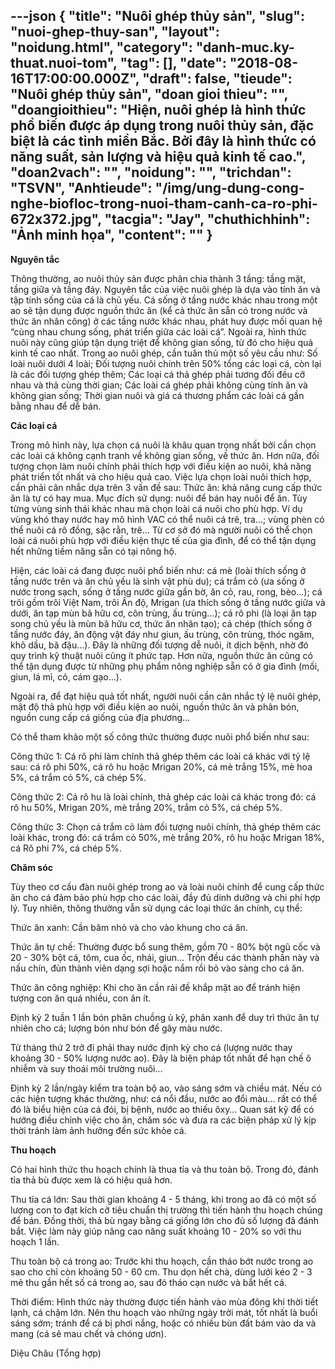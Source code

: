 ---json
{
    "title": "Nuôi ghép thủy sản",
    "slug": "nuoi-ghep-thuy-san",
    "layout": "noidung.html",
    "category": "danh-muc.ky-thuat.nuoi-tom",
    "tag": [],
    "date": "2018-08-16T17:00:00.000Z",
    "draft": false,
    "tieude": "Nuôi ghép thủy sản",
    "doan gioi thieu": "",
    "doangioithieu": "Hiện, nuôi ghép là hình thức phổ biến được áp dụng trong nuôi thủy sản, đặc biệt là các tỉnh miền Bắc. Bởi đây là hình thức có năng suất, sản lượng và hiệu quả kinh tế cao.",
    "doan2vach": "",
    "noidung": "",
    "trichdan": "TSVN",
    "Anhtieude": "/img/ung-dung-cong-nghe-biofloc-trong-nuoi-tham-canh-ca-ro-phi-672x372.jpg",
    "tacgia": "Jay",
    "chuthichhinh": "Ảnh minh họa",
    "__content__": ""
}
---
<p><span style="font-size:14px"><strong>Nguy&ecirc;n tắc</strong></span></p>

<p><span style="font-size:14px">Th&ocirc;ng thường, ao nu&ocirc;i thủy sản được ph&acirc;n chia th&agrave;nh 3 tầng: tầng mặt, tầng giữa v&agrave; tầng đ&aacute;y. Nguy&ecirc;n tắc của việc nu&ocirc;i gh&eacute;p l&agrave; dựa v&agrave;o t&iacute;nh ăn v&agrave; tập t&iacute;nh sống của c&aacute; l&agrave; chủ yếu. C&aacute; sống ở tầng nước kh&aacute;c nhau trong một ao sẽ tận dụng được nguồn thức ăn (kể cả thức ăn sẵn c&oacute; trong nước v&agrave; thức ăn nh&acirc;n c&ocirc;ng) ở c&aacute;c tầng nước kh&aacute;c nhau, ph&aacute;t huy được mối quan hệ &ldquo;c&ugrave;ng nhau chung sống, ph&aacute;t triển giữa c&aacute;c lo&agrave;i c&aacute;&rdquo;. Ngo&agrave;i ra, h&igrave;nh thức nu&ocirc;i n&agrave;y cũng gi&uacute;p tận dụng triệt để kh&ocirc;ng gian sống, từ đ&oacute; cho hiệu quả kinh tế cao nhất. Trong ao nu&ocirc;i gh&eacute;p, cần tu&acirc;n thủ một số y&ecirc;u cầu như: Số lo&agrave;i nu&ocirc;i dưới 4 lo&agrave;i; Đối tượng nu&ocirc;i ch&iacute;nh tr&ecirc;n 50% tổng c&aacute;c loại c&aacute;, c&ograve;n lại l&agrave; c&aacute;c đối tượng gh&eacute;p th&ecirc;m; C&aacute;c loại c&aacute; thả gh&eacute;p phải tương đối đều cỡ nhau v&agrave; thả c&ugrave;ng thời gian; C&aacute;c lo&agrave;i c&aacute; gh&eacute;p phải kh&ocirc;ng c&ugrave;ng t&iacute;nh ăn v&agrave; kh&ocirc;ng gian sống; Thời gian nu&ocirc;i v&agrave; gi&aacute; c&aacute; thương phẩm c&aacute;c lo&agrave;i c&aacute; gần bằng nhau để dễ b&aacute;n.</span></p>

<p><span style="font-size:14px"><strong>C&aacute;c loại c&aacute;</strong></span></p>

<p><span style="font-size:14px">Trong m&ocirc; h&igrave;nh n&agrave;y, lựa chọn c&aacute; nu&ocirc;i l&agrave; kh&acirc;u quan trọng nhất bởi cần chọn c&aacute;c lo&agrave;i c&aacute; kh&ocirc;ng cạnh tranh về kh&ocirc;ng gian sống, về thức ăn. Hơn nữa, đối tượng chọn l&agrave;m nu&ocirc;i ch&iacute;nh phải th&iacute;ch hợp với điều kiện ao nu&ocirc;i, khả năng ph&aacute;t triển tốt nhất v&agrave; cho hiệu quả cao. Việc lựa chọn lo&agrave;i nu&ocirc;i th&iacute;ch hợp, cần phải c&acirc;n nhắc dựa tr&ecirc;n 3 vấn đề sau: Thức ăn: khả năng cung cấp thức ăn l&agrave; tự c&oacute; hay mua. Mục đ&iacute;ch sử dụng: nu&ocirc;i để b&aacute;n hay nu&ocirc;i để ăn. T&ugrave;y từng v&ugrave;ng sinh th&aacute;i kh&aacute;c nhau m&agrave; chọn lo&agrave;i c&aacute; nu&ocirc;i cho ph&ugrave; hợp. V&iacute; dụ v&ugrave;ng kh&oacute; thay nước hay m&ocirc; h&igrave;nh VAC c&oacute; thể nu&ocirc;i c&aacute; tr&ecirc;, tra&hellip;; v&ugrave;ng ph&egrave;n c&oacute; thể nu&ocirc;i c&aacute; r&ocirc; đồng, sặc rằn, tr&ecirc;&hellip; Từ cơ sở đ&oacute; m&agrave; người nu&ocirc;i c&oacute; thể chọn lo&agrave;i c&aacute; nu&ocirc;i ph&ugrave; hợp với điều kiện thực tế của gia đ&igrave;nh, để c&oacute; thể tận dụng hết những tiềm năng sẵn c&oacute; tại n&ocirc;ng hộ.</span></p>

<p><span style="font-size:14px">Hiện, c&aacute;c lo&agrave;i c&aacute; đang được nu&ocirc;i phổ biến như: c&aacute; m&egrave; (lo&agrave;i th&iacute;ch sống ở tầng nước tr&ecirc;n v&agrave; ăn chủ yếu l&agrave; sinh vật ph&ugrave; du); c&aacute; trắm cỏ (ưa sống ở nước trong sạch, sống ở tầng nước giữa gần bờ, ăn cỏ, rau, rong, b&egrave;o&hellip;); c&aacute; tr&ocirc;i gồm tr&ocirc;i Việt Nam, tr&ocirc;i Ấn độ, Mrigan (ưa th&iacute;ch sống ở tầng nước giữa v&agrave; dưới, ăn tạp m&ugrave;n b&atilde; hữu cơ, c&ocirc;n tr&ugrave;ng, ấu tr&ugrave;ng&hellip;); c&aacute; r&ocirc; phi (l&agrave; loại ăn tạp song chủ yếu l&agrave; m&ugrave;n b&atilde; hữu cơ, thức ăn nh&acirc;n tạo); c&aacute; ch&eacute;p (th&iacute;ch sống ở tầng nước đ&aacute;y, ăn động vật đ&aacute;y như giun, ấu tr&ugrave;ng, c&ocirc;n tr&ugrave;ng, th&oacute;c ng&acirc;m, kh&ocirc; dầu, b&atilde; đậu&hellip;). Đ&acirc;y l&agrave; những đối tượng dễ nu&ocirc;i, &iacute;t dịch bệnh, nhờ đ&oacute; quy tr&igrave;nh kỹ thuật nu&ocirc;i cũng &iacute;t phức tạp. Hơn nữa, nguồn thức ăn cũng c&oacute; thể tận dụng được từ những phụ phẩm n&ocirc;ng nghiệp sẵn c&oacute; ở gia đ&igrave;nh (mối, giun, l&aacute; m&igrave;, cỏ, c&aacute;m gạo...).</span></p>

<p><span style="font-size:14px">Ngo&agrave;i ra, để đạt hiệu quả tốt nhất, người nu&ocirc;i cần c&acirc;n nhắc tỷ lệ nu&ocirc;i gh&eacute;p, mật độ thả ph&ugrave; hợp với điều kiện ao nu&ocirc;i, nguồn thức ăn v&agrave; ph&acirc;n b&oacute;n, nguồn cung cấp c&aacute; giống của địa phương&hellip;</span></p>

<p><span style="font-size:14px">C&oacute; thể tham khảo một số c&ocirc;ng thức thường được nu&ocirc;i phổ biến như sau:</span></p>

<p><span style="font-size:14px">C&ocirc;ng thức 1: C&aacute; r&ocirc; phi l&agrave;m ch&iacute;nh thả gh&eacute;p th&ecirc;m c&aacute;c lo&agrave;i c&aacute; kh&aacute;c với tỷ lệ sau: c&aacute; r&ocirc; phi 50%, c&aacute; r&ocirc; hu hoặc Mrigan 20%, c&aacute; m&egrave; trắng 15%, m&egrave; hoa 5%, c&aacute; trắm cỏ 5%, c&aacute; ch&eacute;p 5%.</span></p>

<p><span style="font-size:14px">C&ocirc;ng thức 2: C&aacute; r&ocirc; hu l&agrave; lo&agrave;i ch&iacute;nh, thả gh&eacute;p c&aacute;c lo&agrave;i c&aacute; kh&aacute;c trong đ&oacute;: c&aacute; r&ocirc; hu 50%, Mrigan 20%, m&egrave; trắng 20%, trắm cỏ 5%, c&aacute; ch&eacute;p 5%.</span></p>

<p><span style="font-size:14px">C&ocirc;ng thức 3: Chọn c&aacute; trắm cỏ l&agrave;m đối tượng nu&ocirc;i ch&iacute;nh, thả gh&eacute;p th&ecirc;m c&aacute;c lo&agrave;i kh&aacute;c, trong đ&oacute;: c&aacute; trắm cỏ 50%, m&egrave; trắng 20%, r&ocirc; hu hoặc Mrigan 18%, c&aacute; R&ocirc; phi 7%, c&aacute; ch&eacute;p 5%.</span></p>

<p><span style="font-size:14px"><strong>Chăm s&oacute;c</strong></span></p>

<p><span style="font-size:14px">T&ugrave;y theo cơ cấu đ&agrave;n nu&ocirc;i gh&eacute;p trong ao v&agrave; lo&agrave;i nu&ocirc;i ch&iacute;nh để cung cấp thức ăn cho c&aacute; đảm bảo ph&ugrave; hợp cho c&aacute;c lo&agrave;i, đầy đủ dinh dưỡng v&agrave; chi ph&iacute; hợp l&yacute;. Tuy nhi&ecirc;n, th&ocirc;ng thường vẫn sử dụng c&aacute;c loại thức ăn ch&iacute;nh, cụ thể:</span></p>

<p><span style="font-size:14px">Thức ăn xanh: Cần băm nhỏ v&agrave; cho v&agrave;o khung cho c&aacute; ăn.</span></p>

<p><span style="font-size:14px">Thức ăn tự chế: Thường được bổ sung th&ecirc;m, gồm 70 - 80% bột ngũ cốc v&agrave; 20 - 30% bột c&aacute;, t&ocirc;m, cua ốc, nh&aacute;i, giun&hellip; Trộn đều c&aacute;c th&agrave;nh phần n&agrave;y v&agrave; nấu ch&iacute;n, đ&ugrave;n th&agrave;nh vi&ecirc;n dạng sợi hoặc nắm rồi bỏ v&agrave;o s&agrave;ng cho c&aacute; ăn.</span></p>

<p><span style="font-size:14px">Thức ăn c&ocirc;ng nghiệp: Khi cho ăn cần rải đề khắp mặt ao để tr&aacute;nh hiện tượng con ăn qu&aacute; nhiều, con ăn &iacute;t.</span></p>

<p><span style="font-size:14px">Định kỳ 2 tuần 1 lần b&oacute;n ph&acirc;n chuồng ủ kỹ, ph&acirc;n xanh để duy tr&igrave; thức ăn tự nhi&ecirc;n cho c&aacute;; lượng b&oacute;n như b&oacute;n để g&acirc;y m&agrave;u nước.</span></p>

<p><span style="font-size:14px">Từ th&aacute;ng thứ 2 trở đi phải thay nước định kỳ cho c&aacute; (lượng nước thay khoảng 30 - 50% lượng nước ao). Đ&acirc;y l&agrave; biện ph&aacute;p tốt nhất để hạn chế &ocirc; nhiễm v&agrave; suy tho&aacute;i m&ocirc;i trường nu&ocirc;i&hellip;</span></p>

<p><span style="font-size:14px">Định kỳ 2 lần/ng&agrave;y kiểm tra to&agrave;n bộ ao, v&agrave;o s&aacute;ng sớm v&agrave; chiều m&aacute;t. Nếu c&oacute; c&aacute;c hiện tượng kh&aacute;c thường, như: c&aacute; nổi đầu, nước ao đổi m&agrave;u&hellip; rất c&oacute; thể đ&oacute; l&agrave; biểu hiện của c&aacute; đ&oacute;i, bị bệnh, nước ao thiếu &ocirc;xy&hellip; Quan s&aacute;t kỹ để c&oacute; hướng điều chỉnh việc cho ăn, chăm s&oacute;c v&agrave; đưa ra c&aacute;c biện ph&aacute;p xử l&yacute; kịp thời tr&aacute;nh l&agrave;m ảnh hưởng đến sức khỏe c&aacute;.</span></p>

<p><span style="font-size:14px"><strong>Thu hoạch</strong></span></p>

<p><span style="font-size:14px">C&oacute; hai h&igrave;nh thức thu hoạch ch&iacute;nh l&agrave; thua tỉa v&agrave; thu to&agrave;n bộ. Trong đ&oacute;, đ&aacute;nh tỉa thả b&ugrave; được xem l&agrave; c&oacute; hiệu quả hơn.</span></p>

<p><span style="font-size:14px">Thu tỉa c&aacute; lớn: Sau thời gian khoảng 4 - 5 th&aacute;ng, khi trong ao đ&atilde; c&oacute; một số lượng con to đạt k&iacute;ch cỡ ti&ecirc;u chuẩn thị trường th&igrave; tiến h&agrave;nh thu hoạch ch&uacute;ng để b&aacute;n. Đồng thời, thả b&ugrave; ngay bằng c&aacute; giống lớn cho đủ số lượng đ&atilde; đ&aacute;nh bắt. Việc l&agrave;m n&agrave;y gi&uacute;p n&acirc;ng cao năng suất khoảng 10 - 20% so với thu hoạch 1 lần.</span></p>

<p><span style="font-size:14px">Thu to&agrave;n bộ c&aacute; trong ao: Trước khi thu hoạch, cần th&aacute;o bớt nước trong ao sao cho chỉ c&ograve;n khoảng 50 - 60 cm. Thu dọn hết ch&agrave;, d&ugrave;ng lưới k&eacute;o 2 - 3 mẻ thu gần hết số c&aacute; trong ao, sau đ&oacute; th&aacute;o cạn nước v&agrave; bắt hết c&aacute;.</span></p>

<p><span style="font-size:14px">Thời điểm: H&igrave;nh thức n&agrave;y thường được tiến h&agrave;nh v&agrave;o m&ugrave;a đ&ocirc;ng khi thời tiết lạnh, c&aacute; chậm lớn. N&ecirc;n thu hoạch v&agrave;o những ng&agrave;y trời m&aacute;t, tốt nhất l&agrave; buổi s&aacute;ng sớm; tr&aacute;nh để c&aacute; bị phơi nắng, hoặc c&oacute; nhiều b&ugrave;n đất b&aacute;m v&agrave;o da v&agrave; mang (c&aacute; sẽ mau chết v&agrave; ch&oacute;ng ươn).</span></p>

<p><span style="font-size:14px">Diệu Ch&acirc;u (Tổng hợp)&nbsp;</span></p>
